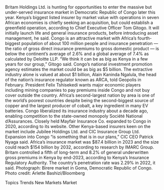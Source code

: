 Britam Holdings Ltd. is hunting for opportunities to enter the massive but under-served insurance market in Democratic Republic of Congo later this year.
Kenya’s biggest listed insurer by market value with operations in seven African economies is chiefly seeking an acquisition, but could establish a greenfield operation, according to Chief Executive Officer Tom Gitogo. It will initially launch life and general insurance products, before introducing asset management, he said.
Congo is an attractive market with Africa’s fourth-biggest population of about 100 million people and insurance penetration — the ratio of gross direct insurance premiums to gross domestic product — is below the continent’s average of 2.6% and a global average of 7.4% as calculated by Deloitte LLP.
“We think it can be as big as Kenya in a few years for our group,” Gitogo said.
Congo’s national investment promotion agency estimates the market could be as big as $5 billion. The extractive industry alone is valued at about $1 billion, Alain Kaninda Ngalula, the head of the nation’s insurance regulator known as ARCA, told Geopolis in February. President Felix Tshisekedi wants major economic players including mining companies to pay premiums inside Congo and not buy cover outside the country.
Africa’s second-largest nation by area is one of the world’s poorest countries despite being the second-biggest source of copper and the largest producer of cobalt, a key ingredient in many EV batteries.
Congo liberalized its insurance industry about a decade ago, enabling competition to the state-owned monopoly Société National d’Assurances.
Closely held Mayfair Insurance Co. expanded to Congo in 2020, according to its website. Other Kenya-based insurers keen on the market include Jubilee Holdings Ltd. and CIC Insurance Group Ltd.
Expansion into Congo “is something that is in our plans,” CIC CEO Patrick Nyaga said.
Africa’s insurance market was $87.4 billion in 2023 and the size could reach $154 billion by 2032, according to research by IMARC Group.
Britam controlled a fifth of long-term and 8.2% of general underwritten gross premiums in Kenya by end-2023, according to Kenya’s Insurance Regulatory Authority. The country’s penetration rate was 2.29% in 2022, it said.
Photograph: Birere market in Goma, Democratic Republic of Congo. Photo credit: Arlette Bashizi/Bloomberg

Topics
Trends
New Markets
Market
